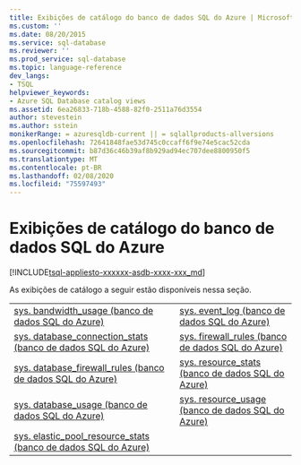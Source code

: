 ```yaml
---
title: Exibições de catálogo do banco de dados SQL do Azure | Microsoft Docs
ms.custom: ''
ms.date: 08/20/2015
ms.service: sql-database
ms.reviewer: ''
ms.prod_service: sql-database
ms.topic: language-reference
dev_langs:
- TSQL
helpviewer_keywords:
- Azure SQL Database catalog views
ms.assetid: 6ea26833-718b-4588-82f0-2511a76d3554
author: stevestein
ms.author: sstein
monikerRange: = azuresqldb-current || = sqlallproducts-allversions
ms.openlocfilehash: 72641848fae53d745c0ccaff6f9e74e5cac52cda
ms.sourcegitcommit: b87d36c46b39af8b929ad94ec707dee8800950f5
ms.translationtype: MT
ms.contentlocale: pt-BR
ms.lasthandoff: 02/08/2020
ms.locfileid: "75597493"
---
```

# <a name="azure-sql-database-catalog-views"></a>Exibições de catálogo do banco de dados SQL do Azure
[!INCLUDE[tsql-appliesto-xxxxxx-asdb-xxxx-xxx_md](../../includes/tsql-appliesto-xxxxxx-asdb-xxxx-xxx-md.md)]

  As exibições de catálogo a seguir estão disponíveis nessa seção.  
  
|||  
|-|-|  
|[sys. bandwidth_usage &#40;banco de dados SQL do Azure&#41;](../../relational-databases/system-catalog-views/sys-bandwidth-usage-azure-sql-database.md)|[sys. event_log &#40;banco de dados SQL do Azure&#41;](../../relational-databases/system-catalog-views/sys-event-log-azure-sql-database.md)|  
|[sys. database_connection_stats &#40;banco de dados SQL do Azure&#41;](../../relational-databases/system-catalog-views/sys-database-connection-stats-azure-sql-database.md)|[sys. firewall_rules &#40;banco de dados SQL do Azure&#41;](../../relational-databases/system-catalog-views/sys-firewall-rules-azure-sql-database.md)|  
|[sys. database_firewall_rules &#40;banco de dados SQL do Azure&#41;](../../relational-databases/system-catalog-views/sys-database-firewall-rules-azure-sql-database.md)|[sys. resource_stats &#40;banco de dados SQL do Azure&#41;](../../relational-databases/system-catalog-views/sys-resource-stats-azure-sql-database.md)|  
|[sys. database_usage &#40;banco de dados SQL do Azure&#41;](../../relational-databases/system-catalog-views/sys-database-usage-azure-sql-database.md)|[sys. resource_usage &#40;banco de dados SQL do Azure&#41;](../../relational-databases/system-catalog-views/sys-resource-usage-azure-sql-database.md)|  
|[sys. elastic_pool_resource_stats &#40;banco de dados SQL do Azure&#41;](../../relational-databases/system-catalog-views/sys-elastic-pool-resource-stats-azure-sql-database.md)| |  
  
  
